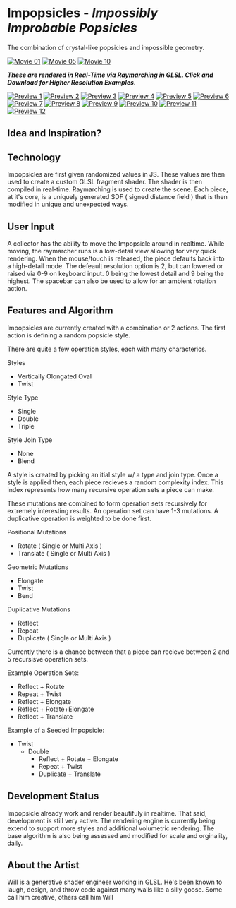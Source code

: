 # **Impopsicles** - *Impossibly Improbable Popsicles*
The combination of crystal-like popsicles and impossible geometry.

[![Movie 01](./videos/01.gif)](./videos/01.mp4)
[![Movie 05](./videos/05.gif)](./videos/05.mp4)
[![Movie 10](./videos/10.gif)](./videos/10.mp4)

***These are rendered in Real-Time via Raymarching in GLSL. Click and Download for Higher Resolution Examples.***

[![Preview 1](./thumbnails/01_thumb.png)](./full/01.png)
[![Preview 2](./thumbnails/02_thumb.png)](./full/02.png)
[![Preview 3](./thumbnails/03_thumb.png)](./full/03.png)
[![Preview 4](./thumbnails/04_thumb.png)](./full/04.png)
[![Preview 5](./thumbnails/05_thumb.png)](./full/05.png)
[![Preview 6](./thumbnails/06_thumb.png)](./full/06.png)
[![Preview 7](./thumbnails/07_thumb.png)](./full/07.png)
[![Preview 8](./thumbnails/08_thumb.png)](./full/08.png)
[![Preview 9](./thumbnails/09_thumb.png)](./full/09.png)
[![Preview 10](./thumbnails/10_thumb.png)](./full/10.png)
[![Preview 11](./thumbnails/11_thumb.png)](./full/11.png)
[![Preview 12](./thumbnails/12_thumb.png)](./full/12.png)

## Idea and Inspiration?

## Technology
Impopsicles are first given randomized values in JS. These values are then used to create a custom GLSL fragment shader. The shader is then compiled in real-time. Raymarching is used to create the scene. Each piece, at it's core, is a uniquely generated SDF ( signed distance field ) that is then modified in unique and unexpected ways.

## User Input
A collector has the ability to move the Impopsicle around in realtime. While moving, the raymarcher runs is a low-detail view allowing for very quick rendering. When the mouse/touch is released, the piece defaults back into a high-detail mode. The defeault resolution option is 2, but can lowered or raised via 0-9 on keyboard input. 0 being the lowest detail and 9 being the highest. The spacebar can also be used to allow for an ambient rotation action.

## Features and Algorithm

Impopsicles are currently created with a combination or 2 actions. The first action is defining a random popsicle style.

There are quite a few operation styles, each with many characterics.

Styles
  - Vertically Olongated Oval
  - Twist

Style Type
  - Single
  - Double
  - Triple

Style Join Type
  - None
  - Blend

A style is created by picking an itial style w/ a type and join type. Once a style is applied then, each piece recieves a random complexity index. This index represents how many recursive operation sets a piece can make. 

These mutations are combined to form operation sets recursively for extremely interesting results. An operation set can have 1-3 mutations. A duplicative operation is weighted to be done first.

Positional Mutations
  - Rotate ( Single or Multi Axis )
  - Translate ( Single or Multi Axis )

Geometric Mutations
  - Elongate
  - Twist
  - Bend

Duplicative Mutations
  - Reflect
  - Repeat
  - Duplicate ( Single or Multi Axis )

Currently there is a chance between that a piece can recieve between 2 and 5 recursisve operation sets.

Example Operation Sets:
  - Reflect + Rotate
  - Repeat + Twist
  - Reflect + Elongate
  - Reflect + Rotate+Elongate
  - Reflect + Translate

Example of a Seeded Impopsicle:
  - Twist
    - Double
      - Reflect + Rotate + Elongate
      - Repeat + Twist
      - Duplicate + Translate

## Development Status
Impopsicle already work and render beautifuly in realtime. That said, development is still very active. The rendering engine is currently being extend to support more styles and additional volumetric rendering. The base algorithm is also being assessed and modified for scale and orginality, daily.

## About the Artist
Will is a generative shader engineer working in GLSL. He's been known to laugh, design, and throw code against many walls like a silly goose. Some call him creative, others call him Will
